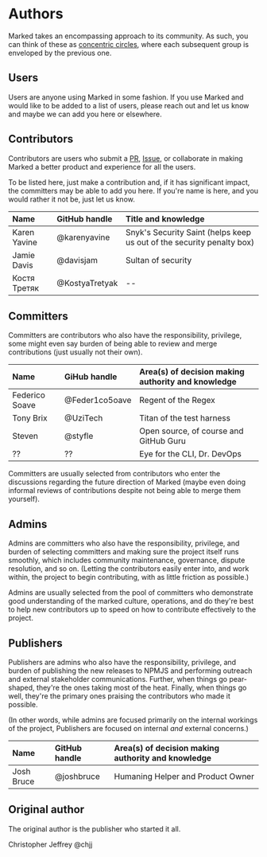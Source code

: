 # Authors

Marked takes an encompassing approach to its community. As such, you can think of these as [concentric circles](https://medium.com/the-node-js-collection/healthy-open-source-967fa8be7951), where each subsequent group is enveloped by the previous one.

## Users

Users are anyone using Marked in some fashion. If you use Marked and would like to be added to a list of users, please reach out and let us know and maybe we can add you here or elsewhere.

## Contributors

Contributors are users who submit a [PR](https://github.com/markedjs/marked/pulls), [Issue](https://github.com/markedjs/marked/issues), or collaborate in making Marked a better product and experience for all the users.

To be listed here, just make a contribution and, if it has significant impact, the committers may be able to add you here. If you're name is here, and you would rather it not be, just let us know.

|Name         |GitHub handle  |Title and knowledge                                                   |
|:------------|:--------------|:---------------------------------------------------------------------|
|Karen Yavine |@karenyavine   |Snyk's Security Saint (helps keep us out of the security penalty box) |
|Jamie Davis  |@davisjam      |Sultan of security                                                    |
|Костя Третяк |@KostyaTretyak |--                                                                    |

## Committers

Committers are contributors who also have the responsibility, privilege, some might even say burden of being able to review and merge contributions (just usually not their own).

|Name           |GiHub handle   |Area(s) of decision making authority and knowledge |
|:--------------|:--------------|:--------------------------------------------------|
|Federico Soave |@Feder1co5oave |Regent of the Regex                                |
|Tony Brix      |@UziTech       |Titan of the test harness                          |
|Steven         |@styfle        |Open source, of course and GitHub Guru             |
|??             |??             |Eye for the CLI, Dr. DevOps                        |

Committers are usually selected from contributors who enter the discussions regarding the future direction of Marked (maybe even doing informal reviews of contributions despite not being able to merge them yourself).

## Admins

Admins are committers who also have the responsibility, privilege, and burden of selecting committers and making sure the project itself runs smoothly, which includes community maintenance, governance, dispute resolution, and so on. (Letting the contributors easily enter into, and work within, the project to begin contributing, with as little friction as possible.)

Admins are usually selected from the pool of committers who demonstrate good understanding of the marked culture, operations, and do they're best to help new contributors up to speed on how to contribute effectively to the project.

## Publishers

Publishers are admins who also have the responsibility, privilege, and burden of publishing the new releases to NPMJS and performing outreach and external stakeholder communications. Further, when things go pear-shaped, they're the ones taking most of the heat. Finally, when things go well, they're the primary ones praising the contributors who made it possible.

(In other words, while admins are focused primarily on the internal workings of the project, Publishers are focused on internal *and* external concerns.) 

|Name       | GitHub handle |Area(s) of decision making authority and knowledge |
|:----------|:--------------|:--------------------------------------------------|
|Josh Bruce |@joshbruce     |Humaning Helper and Product Owner                  |

## Original author

The original author is the publisher who started it all.

Christopher Jeffrey @chjj
